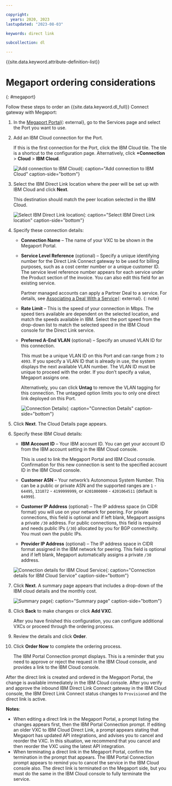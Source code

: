 ```yaml
---

copyright:
  years: 2020, 2023
lastupdated: "2023-08-03"

keywords: direct link

subcollection: dl

---
```


{{site.data.keyword.attribute-definition-list}}

# Megaport ordering considerations
{: #megaport}

Follow these steps to order an {{site.data.keyword.dl_full}} Connect gateway with Megaport:

1. In the [Megaport Portal](https://portal.megaport.com/login){: external}, go to the Services page and select the Port you want to use.
1. Add an IBM Cloud connection for the Port.

   If this is the first connection for the Port, click the IBM Cloud tile. The tile is a shortcut to the configuration page. Alternatively, click **+Connection** > **Cloud** > **IBM Cloud**.

   ![Add connection to IBM Cloud](/images/megaport1.png "Add connection to IBM Cloud"){: caption="Add connection to IBM Cloud" caption-side="bottom"}

1. Select the IBM Direct Link location where the peer will be set up with IBM Cloud and click **Next**.

   This destination should match the peer location selected in the IBM Cloud.

   ![Select IBM Direct Link location](/images/megaport2.png "Select IBM Direct Link location"){: caption="Select IBM Direct Link location" caption-side="bottom"}

1. Specify these connection details:

   * **Connection Name** – The name of your VXC to be shown in the Megaport Portal.
   * **Service Level Reference** (optional) – Specify a unique identifying number for the Direct Link Connect gateway to be used for billing purposes, such as a cost center number or a unique customer ID. The service level reference number appears for each service under the Product section of the invoice. You can also edit this field for an existing service.

      Partner managed accounts can apply a Partner Deal to a service. For details, see [Associating a Deal With a Service](https://partner-docs.megaport.com/services/deal-ids/){: external}.
      {: note}

   * **Rate Limit** – This is the speed of your connection in Mbps. The speed tiers available are dependent on the selected location, and match the speeds available in IBM. Select the port speed from the drop-down list to match the selected speed in the IBM Cloud console for the Direct Link service.

   * **Preferred A-End VLAN** (optional) – Specify an unused VLAN ID for this connection.

      This must be a unique VLAN ID on this Port and can range from `2` to `4093`. If you specify a VLAN ID that is already in use, the system displays the next available VLAN number. The VLAN ID must be unique to proceed with the order. If you don’t specify a value, Megaport assigns one.

      Alternatively, you can click **Untag** to remove the VLAN tagging for this connection. The untagged option limits you to only one direct link deployed on this Port.

      ![Connection Details](/images/megaport3.png "Connection Details"){: caption="Connection Details" caption-side="bottom"}

1. Click **Next**. The Cloud Details page appears.
1. Specify these IBM Cloud details:

   * **IBM Account ID** – Your IBM account ID. You can get your account ID from the IBM account setting in the IBM Cloud console.

      This is used to link the Megaport Portal and IBM Cloud console. Confirmation for this new connection is sent to the specified account ID in the IBM Cloud console.

   * **Customer ASN** – Your network’s Autonomous System Number. This can be a public or private ASN and the supported ranges are `1` - `64495`, `131072` - `4199999999`, or `4201000000` - `4201064511` (default is `64999`).

   * **Customer IP Address** (optional) – The IP address space (in CIDR format) you will use on your network for peering. For private connections, this field is optional and if left blank, Megaport assigns a private `/30` address. For public connections, this field is required and needs public IPs (`/30`) allocated by you for BGP connectivity. You must own the public IPs.

   * **Provider IP Address** (optional) – The IP address space in CIDR format assigned in the IBM network for peering. This field is optional and if left blank, Megaport automatically assigns a private `/30` address.

   ![Connection details for IBM Cloud Service](/images/megaport4.png "Connection details for IBM Cloud Service"){: caption="Connection details for IBM Cloud Service" caption-side="bottom"}

1. Click **Next**. A summary page appears that includes a drop-down of the IBM cloud details and the monthly cost.

   ![Summary page](/images/megaport5.png "Summary page"){: caption="Summary page" caption-side="bottom"}

1. Click **Back** to make changes or click **Add VXC**.

   After you have finished this configuration, you can configure additional VXCs or proceed through the ordering process.

1. Review the details and click **Order**.

1. Click **Order Now** to complete the ordering process.

   The IBM Portal Connection prompt displays. This is a reminder that you need to approve or reject the request in the IBM Cloud console, and provides a link to the IBM Cloud console.

After the direct link is created and ordered in the Megaport Portal, the change is available immediately in the IBM Cloud console. After you verify and approve the inbound IBM Direct Link Connect gateway in the IBM Cloud console, the IBM Direct Link Connect status changes to `Provisioned` and the direct link is active.

**Notes**:

* When editing a direct link in the Megaport Portal, a prompt listing the changes appears first, then the IBM Portal Connection prompt. If editing an older VXC to IBM Cloud Direct Link, a prompt appears stating that Megaport has updated API integrations, and advises you to cancel and reorder the VXC. In this situation, we recommend that you cancel and then reorder the VXC using the latest API integration.
* When terminating a direct link in the Megaport Portal, confirm the termination in the prompt that appears. The IBM Portal Connection prompt appears to remind you to cancel the service in the IBM Cloud console also. The direct link is terminated on the Megaport side, but you must do the same in the IBM Cloud console to fully terminate the service.
